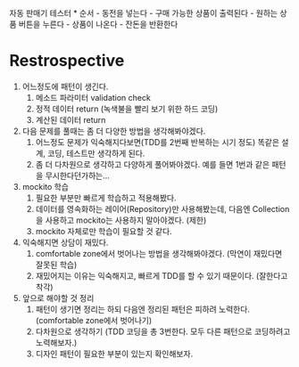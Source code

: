 자동 판매기 테스터
    * 순서
        - 동전을 넣는다
        - 구매 가능한 상품이 출력된다
        - 원하는 상품 버튼을 누른다
        - 상품이 나온다
        - 잔돈을 반환한다
        
# Restrospective
1. 어느정도에 패턴이 생긴다.
    1) 메소드 파라미터 validation check
    2) 정적 데이터 return (녹색불을 빨리 보기 위한 하드 코딩)
    3) 계산된 데이터 return
2. 다음 문제를 풀때는 좀 더 다양한 방법을 생각해봐야겠다.
    1) 어느정도 문제가 익숙해지다보면(TDD를 2번째 반복하는 시기 정도) 똑같은 설계, 코딩, 테스트만 생각하게 된다.
    2) 좀 더 다차원으로 생각하고 다양하게 풀어봐야겠다. 예를 들면 1번과 같은 패턴을 무시한다던가하는...
3. mockito 학습
    1) 필요한 부분만 빠르게 학습하고 적용해봤다.
    2) 데이터를 영속화하는 레이어(Repository)만 사용해봤는데, 다음엔 Collection을 사용하고 mockito는 사용하지 말아야겠다. (제한)
    3) mockito 자체로만 학습이 필요할 것 같다.
4. 익숙해지면 상담이 재밌다.
    1) comfortable zone에서 벗어나는 방법을 생각해봐야겠다. (막연이 재밌다면 잘못된 학습)
    2) 재밌어지는 이유는 익숙해지고, 빠르게 TDD를 할 수 있기 때문이다. (잘한다고 착각)
5. 앞으로 해야할 것 정리
    1) 패턴이 생기면 정리는 하되 다음엔 정리된 패턴은 피하려 노력한다. (comfortable zone에서 벗어나기)
    2) 다차원으로 생각하기 (TDD 코딩을 총 3번한다. 모두 다른 패턴으로 코딩하려고 노력해보자.)
    3) 디자인 패턴이 필요한 부분이 있는지 확인해보자.
    